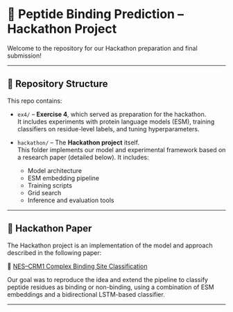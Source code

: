 # 🧠 Peptide Binding Prediction – Hackathon Project

Welcome to the repository for our Hackathon preparation and final submission!

---

## 📁 Repository Structure

This repo contains:

- `ex4/` – **Exercise 4**, which served as preparation for the hackathon.  
  It includes experiments with protein language models (ESM), training classifiers on residue-level labels, and tuning hyperparameters.

- `hackathon/` – The **Hackathon project** itself.  
  This folder implements our model and experimental framework based on a research paper (detailed below). It includes:
  - Model architecture
  - ESM embedding pipeline
  - Training scripts
  - Grid search
  - Inference and evaluation tools

---

## 📄 Hackathon Paper

The Hackathon project is an implementation of the model and approach described in the following paper:

🔗 [NES–CRM1 Complex Binding Site Classification](https://claude.ai/public/artifacts/001c25d1-4531-4332-8bb8-46935eb7bbc9)

Our goal was to reproduce the idea and extend the pipeline to classify peptide residues as binding or non-binding, using a combination of ESM embeddings and a bidirectional LSTM-based classifier.

---


